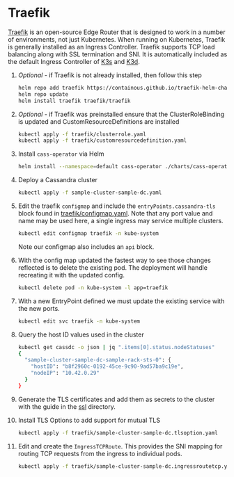 # Traefik

[Traefik](https://containo.us/traefik/) is an open-source Edge Router that is designed to work in a number of environments, not just Kubernetes. When running on Kubernetes, Traefik is generally installed as an Ingress Controller. Traefik supports TCP load balancing along with SSL termination and SNI.  It is automatically included as the default Ingress Controller of [K3s](https://k3s.io/) and [K3d](https://k3d.io/).

1. _Optional_ - if Traefik is not already installed, then follow this step

   ```bash
   helm repo add traefik https://containous.github.io/traefik-helm-chart
   helm repo update
   helm install traefik traefik/traefik
   ```

1. _Optional_ - if Traefik was preinstalled ensure that the ClusterRoleBinding is updated and CustomResourceDefinitions are installed

    ```bash
    kubectl apply -f traefik/clusterrole.yaml
    kubectl apply -f traefik/customresourcedefinition.yaml
    ```

1. Install `cass-operator` via Helm

    ```bash
    helm install --namespace=default cass-operator ./charts/cass-operator-chart
    ```

1. Deploy a Cassandra cluster

    ```bash
    kubectl apply -f sample-cluster-sample-dc.yaml
    ```

1. Edit the traefik `configmap` and include the `entryPoints.cassandra-tls` block found in [traefik/configmap.yaml](traefik/configmap.yaml). Note that any port value and name may be used here, a single ingress may service multiple clusters.

    ```bash
    kubectl edit configmap traefik -n kube-system
    ```

    Note our configmap also includes an `api` block.

1. With the config map updated the fastest way to see those changes reflected is to delete the existing pod. The deployment will handle recreating it with the updated config.

    ```bash
    kubectl delete pod -n kube-system -l app=traefik
    ```

1. With a new EntryPoint defined we must update the existing service with the new ports.

    ```bash
    kubectl edit svc traefik -n kube-system
    ```

1. Query the host ID values used in the cluster

    ```bash
    kubectl get cassdc -o json | jq ".items[0].status.nodeStatuses"
    {
      "sample-cluster-sample-dc-sample-rack-sts-0": {
        "hostID": "b8f2960c-0192-45ce-9c90-9ad57ba9c19e",
        "nodeIP": "10.42.0.29"
      }
    }
    ```

1. Generate the TLS certificates and add them as secrets to the cluster with the guide in the [ssl](ssl) directory.

1. Install TLS Options to add support for mutual TLS

    ```bash
    kubectl apply -f traefik/sample-cluster-sample-dc.tlsoption.yaml
    ```

1. Edit and create the `IngressTCPRoute`. This provides the SNI mapping for routing TCP requests from the ingress to individual pods.

    ```bash
    kubectl apply -f traefik/sample-cluster-sample-dc.ingressroutetcp.yaml
    ```
